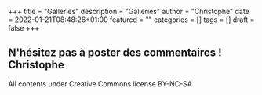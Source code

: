 +++
title = "Galleries"
description = "Galleries"
author = "Christophe"
date = 2022-01-21T08:48:26+01:00
featured = ""
categories = []
tags = []
draft = false
+++



N'hésitez pas à poster des commentaires !
Christophe
---
All contents under Creative Commons license BY-NC-SA